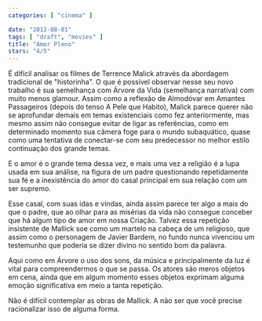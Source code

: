 ```yaml
---
categories: [ "cinema" ]

date: "2013-08-01"
tags: [ "draft", "movies" ]
title: "Amor Pleno"
stars: "4/5"
---
```

É difícil analisar os filmes de Terrence Malick através da abordagem tradicional de "historinha". O que é possível observar nesse seu novo trabalho é sua semelhança com Árvore da Vida (semelhança narrativa) com muito menos glamour. Assim como a reflexão de Almodóvar em Amantes Passageiros (depois do tenso A Pele que Habito), Malick parece querer não se aprofundar demais em temas existenciais como fez anteriormente, mas mesmo assim não consegue evitar de ligar as referências, como em determinado momento sua câmera foge para o mundo subaquático, quase como uma tentativa de conectar-se com seu predecessor no melhor estilo continuação dos grande temas.

E o amor é o grande tema dessa vez, e mais uma vez a religião é a lupa usada em sua análise, na figura de um padre questionando repetidamente sua fé e a inexistência do amor do casal principal em sua relação com um ser supremo.

Esse casal, com suas idas e vindas, ainda assim parece ter algo a mais do que o padre, que ao olhar para as misérias da vida não consegue conceber que há algum tipo de amor em nossa Criação. Talvez essa repetição insistente de Mallick soe como um martelo na cabeça de um religioso, que assim como o personagem de Javier Bardem, no fundo nunca vivenciou um testemunho que poderia se dizer divino no sentido bom da palavra.

Aqui como em Árvore o uso dos sons, da música e principalmente da luz é vital para compreendermos o que se passa. Os atores são meros objetos em cena, ainda que em algum momento esses objetos exprimam alguma emoção significativa em meio a tanta repetição.

Não é difícil contemplar as obras de Mallick. A não ser que você precise racionalizar isso de alguma forma.

